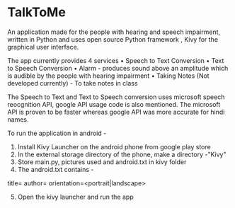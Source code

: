 # TalkToMe
An application made for the people with hearing and speech impairment, written in Python and uses open source Python framework , Kivy for the graphical user interface.

The app currently provides 4 services 
 •	Speech to Text Conversion
 •  Text to Speech Conversion
 •  Alarm - produces sound above an amplitude which is audible by the people with hearing impairment
 •  Taking Notes (Not developed currently) - To take notes in class


The Speech to Text and Text to Speech conversion uses microsoft speech reocgnition API, google API usage code is also mentioned.
The microsoft API is proven to be faster whereas google API was more accurate for hindi names.

To run the application in android -
1) Install Kivy Launcher on the android phone from google play store
2) In the external storage directory of the phone, make a directory -"Kivy"
3) Store main.py, pictures used and android.txt in kivy folder
4) The android.txt contains -

  title=<Application Title>
  author=<Your Name>
  orientation=<portrait|landscape>

5) Open the kivy launcher and run the app
